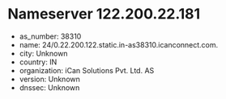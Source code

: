 # Nameserver 122.200.22.181

* as_number: 38310
* name: 24/0.22.200.122.static.in-as38310.icanconnect.com.
* city: Unknown
* country: IN
* organization: iCan Solutions Pvt. Ltd. AS
* version: Unknown
* dnssec: Unknown
